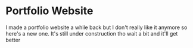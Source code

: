 # Portfolio Website
I made a portfolio website a while back but I don't really like it anymore so here's a new one. It's still under construction tho wait a bit and it'll get better
